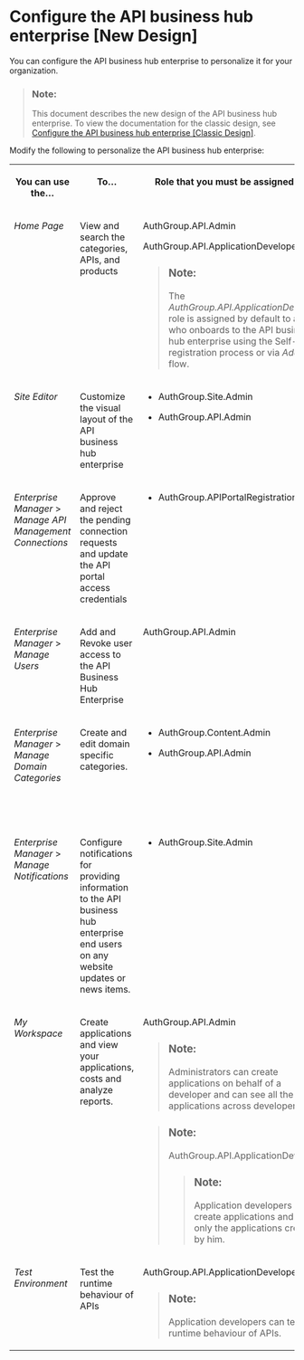<!-- loio54b4607902a446e39d8a6ba45ce63d6b -->

# Configure the API business hub enterprise \[New Design\]

You can configure the API business hub enterprise to personalize it for your organization.

> ### Note:  
> This document describes the new design of the API business hub enterprise. To view the documentation for the classic design, see [Configure the API business hub enterprise \[Classic Design\]](configure-the-api-business-hub-enterprise-classic-design-7b71b16.md).

Modify the following to personalize the API business hub enterprise:


<table>
<tr>
<th valign="top">

You can use the…



</th>
<th valign="top">

To…



</th>
<th valign="top">

Role that you must be assigned to…



</th>
<th valign="top">

For more information, see…



</th>
</tr>
<tr>
<td valign="top">

*Home Page* 



</td>
<td valign="top">

View and search the categories, APIs, and products



</td>
<td valign="top">

AuthGroup.API.Admin

AuthGroup.API.ApplicationDeveloper

> ### Note:  
> The *AuthGroup.API.ApplicationDeveloper* role is assigned by default to a user who onboards to the API business hub enterprise using the Self-registration process or via *Add User* flow.



</td>
<td valign="top">

[Register on API business hub enterprise](register-on-api-business-hub-enterprise-c85fafe.md) 



</td>
</tr>
<tr>
<td valign="top">

*Site Editor* 



</td>
<td valign="top">

Customize the visual layout of the API business hub enterprise



</td>
<td valign="top">

-   AuthGroup.Site.Admin

-   AuthGroup.API.Admin




</td>
<td valign="top">

[Customize the Visual Format of the API business hub enterprise](customize-the-visual-format-of-the-api-business-hub-enterprise-2eacd52.md) 



</td>
</tr>
<tr>
<td valign="top">

*Enterprise Manager* \> *Manage API Management Connections* 



</td>
<td valign="top">

Approve and reject the pending connection requests and update the API portal access credentials



</td>
<td valign="top">

-   AuthGroup.APIPortalRegistration




</td>
<td valign="top">

[Approve the Pending Connection Requests \[New Design\]](approve-the-pending-connection-requests-new-design-e296f80.md) 



</td>
</tr>
<tr>
<td valign="top">

*Enterprise Manager* \> *Manage Users* 



</td>
<td valign="top">

Add and Revoke user access to the API Business Hub Enterprise



</td>
<td valign="top">

AuthGroup.API.Admin



</td>
<td valign="top">

[Managing the Access Request of the Users \[New Design\]](managing-the-access-request-of-the-users-new-design-8b79ee8.md)

[Revoke Access \[New Design\]](revoke-access-new-design-ce609bb.md)



</td>
</tr>
<tr>
<td valign="top">

*Enterprise Manager* \> *Manage Domain Categories* 



</td>
<td valign="top">

Create and edit domain specific categories.



</td>
<td valign="top">

-   AuthGroup.Content.Admin

-   AuthGroup.API.Admin




</td>
<td valign="top">

[Manage Domain Categories \[New Design\]](manage-domain-categories-new-design-bd9691d.md)

Also, to add the *AuthGroup.Content.Admin* role, see the table in [Manage Domain Categories \[New Design\]](manage-domain-categories-new-design-bd9691d.md).



</td>
</tr>
<tr>
<td valign="top">

*Enterprise Manager* \> *Manage Notifications* 



</td>
<td valign="top">

Configure notifications for providing information to the API business hub enterprise end users on any website updates or news items.



</td>
<td valign="top">

-   AuthGroup.Site.Admin




</td>
<td valign="top">

[Manage Notifications \[New Design\]](manage-notifications-new-design-df32457.md) 



</td>
</tr>
<tr>
<td valign="top">

*My Workspace* 



</td>
<td valign="top">

Create applications and view your applications, costs and analyze reports.



</td>
<td valign="top">

AuthGroup.API.Admin

> ### Note:  
> Administrators can create applications on behalf of a developer and can see all the applications across developers.

> ### Note:  
> AuthGroup.API.ApplicationDeveloper
> 
> > ### Note:  
> > Application developers can create applications and see only the applications created by him.



</td>
<td valign="top">

[Create an Application \[New Design\]](create-an-application-new-design-a501a6d.md) 



</td>
</tr>
<tr>
<td valign="top">

*Test Environment* 



</td>
<td valign="top">

Test the runtime behaviour of APIs



</td>
<td valign="top">

AuthGroup.API.ApplicationDeveloper

> ### Note:  
> Application developers can test the runtime behaviour of APIs.



</td>
<td valign="top">

[Test Runtime Behavior of APIs \[New Design\]](test-runtime-behavior-of-apis-new-design-15c7d52.md) 



</td>
</tr>
</table>

